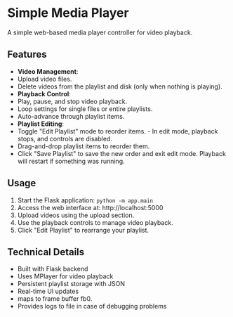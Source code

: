 # Simple Media Player

A simple web-based media player controller for video playback.

## Features

-   **Video Management**:
   -   Upload video files.
   -   Delete videos from the playlist and disk (only when nothing is playing).
-   **Playback Control**:
   -   Play, pause, and stop video playback.
   -   Loop settings for single files or entire playlists.
   -   Auto-advance through playlist items.
-   **Playlist Editing**:
   -   Toggle "Edit Playlist" mode to reorder items.
      -   In edit mode, playback stops, and controls are disabled.
   -   Drag-and-drop playlist items to reorder them.
   -   Click "Save Playlist" to save the new order and exit edit mode. Playback will restart if something was running.

## Usage

1.  Start the Flask application: `python -m app.main`
2.  Access the web interface at: http://localhost:5000
3.  Upload videos using the upload section.
4.  Use the playback controls to manage video playback.
5.  Click "Edit Playlist" to rearrange your playlist.

## Technical Details

-   Built with Flask backend
-   Uses MPlayer for video playback
-   Persistent playlist storage with JSON
-   Real-time UI updates
-   maps to frame buffer fb0.
-   Provides logs to file in case of debugging problems